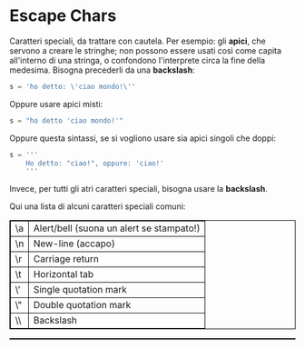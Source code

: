 # Escape Chars

Caratteri speciali, da trattare con cautela. Per esempio: gli **apici**, che servono a creare le stringhe; non possono essere usati così come capita all'interno di una stringa, o confondono l'interprete circa la fine della medesima. Bisogna precederli da una **backslash**:

```python
s = 'ho detto: \'ciao mondo!\''
```

Oppure usare apici misti:

```python
s = "ho detto 'ciao mondo!'"
```

Oppure questa sintassi, se si vogliono usare sia apici singoli che doppi:

```python
s = '''
    Ho detto: "ciao!", oppure: 'ciao!'
    '''
```

Invece, per tutti gli atri caratteri speciali, bisogna usare la **backslash**.

Qui una lista di alcuni caratteri speciali comuni:
 	

<table >

<tr><td>\a</td> <td> Alert/bell (suona un alert se stampato!) </td></tr>
<tr><td>\n 	</td> <td> New-line (accapo) </td></tr>
<tr><td>\r</td> <td> Carriage return </td></tr>
<tr><td>\t</td> <td> Horizontal tab </td></tr>
<tr><td>\'</td> <td> Single quotation mark </td></tr>
<tr><td>\"</td> <td> Double quotation mark </td></tr>
<tr><td>\\</td> <td> Backslash  </td></tr>

<table>


<style>
  table, th, td {
    border: 1px solid black;
    border-collapse: collapse;
  }
</style>



